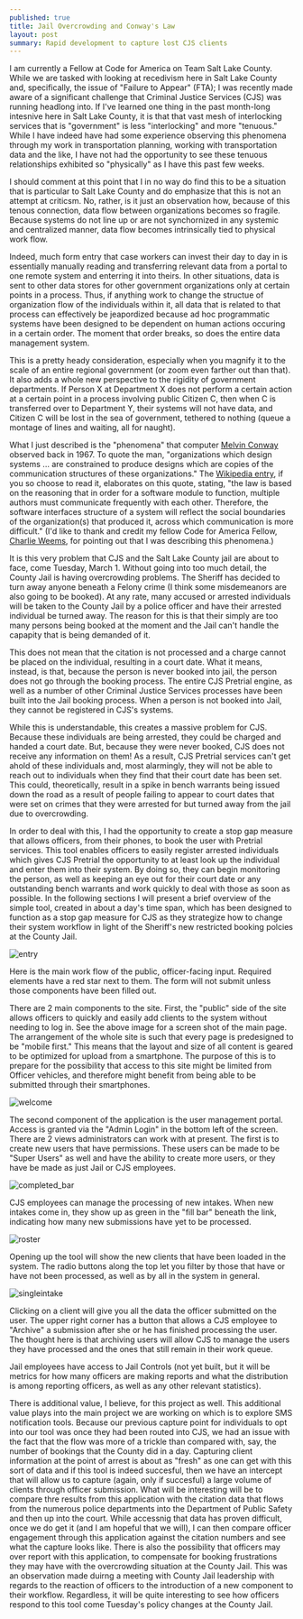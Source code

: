 ```yaml
---
published: true
title: Jail Overcrowding and Conway's Law
layout: post
summary: Rapid development to capture lost CJS clients
---
```


I am currently a Fellow at Code for America on Team Salt Lake County. While we are tasked with looking at recedivism here in Salt Lake County and, specifically, the issue of "Failure to Appear" (FTA); I was recently made aware of a significant challenge that Criminal Justice Services (CJS) was running headlong into. If I've learned one thing in the past month-long intesnive here in Salt Lake County, it is that that vast mesh of interlocking services that is "government" is less "interlocking" and more "tenuous." While I have indeed have had some experience observing this phenomena through my work in transportation planning, working with transportation data and the like, I have not had the opportunity to see these tenuous relationships exhibited so "physically" as I have this past few weeks.

I should comment at this point that I in no way do find this to be a situation that is particular to Salt Lake County and do emphasize that this is not an attempt at criticsm. No, rather, is it just an observation how, because of this tenous connection, data flow between organizations becomes so fragile. Because systems do not line up or are not synchornized in any systemic and centralized manner, data flow becomes intrinsically tied to physical work flow.

Indeed, much form entry that case workers can invest their day to day in is essentially manually reading and transferring relevant data from a portal to one remote system and enterring it into theirs. In other situations, data is sent to other data stores for other government organizations only at certain points in a process. Thus, if anything work to change the structue of organization flow of the individuals within it, all data that is related to that process can effectively be jeapordized because ad hoc programmatic systems have been designed to be dependent on human actions occuring in a certain order. The moment that order breaks, so does the entire data management system.

This is a pretty heady consideration, especially when you magnify it to the scale of an entire regional government (or zoom even farther out than that). It also adds a whole new perspective to the rigidity of government departments. If Person X at Department X does not perform a certain action at a certain point in a process involving public Citizen C, then when C is transferred over to Department Y, their systems will not have data, and Citizen C will be lost in the sea of government, tethered to nothing (queue a montage of lines and waiting, all for naught).

What I just described is the "phenomena" that computer [Melvin Conway](https://en.wikipedia.org/wiki/Melvin_Conway) observed back in 1967. To quote the man, "organizations which design systems ... are constrained to produce designs which are copies of the communication structures of these organizations." The [Wikipedia entry](https://en.wikipedia.org/wiki/Conway%27s_law), if you so choose to read it, elaborates on this quote, stating, "the law is based on the reasoning that in order for a software module to function, multiple authors must communicate frequently with each other. Therefore, the software interfaces structure of a system will reflect the social boundaries of the organization(s) that produced it, across which communication is more difficult." (I'd like to thank and credit my fellow Code for America Fellow, [Charlie Weems](https://twitter.com/charlieweems), for pointing out that I was describing this phenomena.)

It is this very problem that CJS and the Salt Lake County jail are about to face, come Tuesday, March 1. Without going into too much detail, the County Jail is having overcrowding problems. The Sheriff has decided to turn away anyone beneath a Felony crime (I think some misdemeanors are also going to be booked). At any rate, many accused or arrested individuals will be taken to the County Jail by a police officer and have their arrested individual be turned away. The reason for this is that their simply are too many persons being booked at the moment and the Jail can't handle the capapity that is being demanded of it.

This does not mean that the citation is not processed and a charge cannot be placed on the individual, resulting in a court date. What it means, instead, is that, because the person is never booked into jail, the person does not go through the booking process. The entire CJS Pretrial engine, as well as a number of other Criminal Justice Services processes have been built into the Jail booking process. When a person is not booked into Jail, they cannot be registered in CJS's systems.

While this is understandable, this creates a massive problem for CJS. Because these individuals are being arrested, they could be charged and handed a court date. But, because they were never booked, CJS does not receive any information on them! As a result, CJS Pretrial services can't get ahold of these individuals and, most alarmingly, they will not be able to reach out to individuals when they find that their court date has been set. This could, theoretically, result in a spike in bench warrants being issued down the road as a result of people failing to appear to court dates that were set on crimes that they were arrested for but turned away from the jail due to overcrowding.

In order to deal with this, I had the opportunity to create a stop gap measure that allows officers, from their phones, to book the user with Pretrial services. This tool enables officers to easily register arrested individuals which gives CJS Pretrial the opportunity to at least look up the individual and enter them into their system. By doing so, they can begin monitoring the person, as well as keeping an eye out for their court date or any outstanding bench warrants and work quickly to deal with those as soon as possible. In the following sections I will present a brief overview of the simple tool, created in about a day's time span, which has been designed to function as a stop gap measure for CJS as they strategize how to change their system workflow in light of the Sheriff's new restricted booking polcies at the County Jail.

![entry](https://raw.githubusercontent.com/kuanb/kuanb.github.io/master/images/_posts/jail-register/entry.png)

Here is the main work flow of the public, officer-facing input. Required elements have a red star next to them. The form will not submit unless those components have been filled out.

There are 2 main components to the site. First, the "public" side of the site allows officers to quickly and easily add clients to the system without needing to log in. See the above image for a screen shot of the main page. The arrangement of the whole site is such that every page is predesigned to be "mobile first." This means that the layout and size of all content is geared to be optimized for upload from a smartphone. The purpose of this is to prepare for the possibility that access to this site might be limited from Officer vehicles, and therefore might benefit from being able to be submitted through their smartphones.

![welcome](https://raw.githubusercontent.com/kuanb/kuanb.github.io/master/images/_posts/jail-register/welcome.png)

The second component of the application is the user management portal. Access is granted via the "Admin Login" in the bottom left of the screen. There are 2 views administrators can work with at present. The first is to create new users that have permissions. These users can be made to be "Super Users" as well and have the ability to create more users, or they have be made as just Jail or CJS employees. 

![completed_bar](https://raw.githubusercontent.com/kuanb/kuanb.github.io/master/images/_posts/jail-register/completed_bar.png)

CJS employees can manage the processing of new intakes. When new intakes come in, they show up as green in the "fill bar" beneath the link, indicating how many new submissions have yet to be processed.

![roster](https://raw.githubusercontent.com/kuanb/kuanb.github.io/master/images/_posts/jail-register/roster.png)

Opening up the tool will show the new clients that have been loaded in the system. The radio buttons along the top let you filter by those that have or have not been processed, as well as by all in the system in general.

![singleintake](https://raw.githubusercontent.com/kuanb/kuanb.github.io/master/images/_posts/jail-register/singleintake.png)

Clicking on a client will give you all the data the officer submitted on the user. The upper right corner has a button that allows a CJS employee to "Archive" a submission after she or he has finished processing the user. The thought here is that archiving users will allow CJS to manage the users they have processed and the ones that still remain in their work queue.

Jail employees have access to Jail Controls (not yet built, but it will be metrics for how many officers are making reports and what the distribution is among reporting officers, as well as any other relevant statistics). 

There is additional value, I believe, for this project as well. This additional value plays into the main project we are working on which is to explore SMS notification tools. Because our previous capture point for individuals to opt into our tool was once they had been routed into CJS, we had an issue with the fact that the flow was more of a trickle than compared with, say, the number of bookings that the County did in a day. Capturing client information at the point of arrest is about as "fresh" as one can get with this sort of data and if this tool is indeed succesful, then we have an intercept that will allow us to capture (again, only if succesful) a large volume of clients through officer submission. What will be interesting will be to compare thre results from this application with the citation data that flows from the numerous police departments into the Department of Public Safety and then up into the court. While accessnig that data has proven difficult, once we do get it (and I am hopeful that we will), I can then compare officer engagement through this application against the citation numbers and see what the capture looks like. There is also the possibility that officers may over report with this application, to compensate for booking frustrations they may have with the overcrowding situation at the County Jail. This was an observation made duirng a meeting with County Jail leadership with regards to the reaction of officers to the introduction of a new component to their workflow. Regardless, it will be quite interesting to see how officers respond to this tool come Tuesday's policy changes at the County Jail.